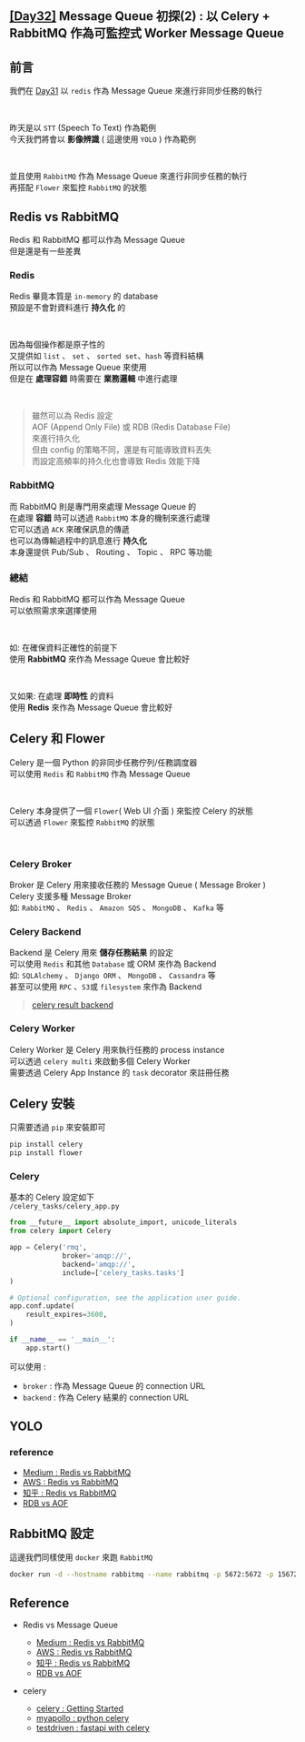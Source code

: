 ## [[Day32]](https://github.com/jason810496/iThome2023-FastAPI-Tutorial/tree/Day32) Message Queue 初探(2) : 以 Celery + RabbitMQ 作為可監控式 Worker Message Queue

##  前言

我們在 [Day31](https://github.com/jason810496/iThome2023-FastAPI-Tutorial/tree/Day31) 以 `redis` 作為 Message Queue 來進行非同步任務的執行 <br>

<br>

昨天是以 `STT` (Speech To Text) 作為範例 <br>
今天我們將會以 **影像辨識** ( 這邊使用 `YOLO` ) 作為範例 <br>

<br>

並且使用 `RabbitMQ` 作為 Message Queue 來進行非同步任務的執行 <br>
再搭配 `Flower` 來監控 `RabbitMQ` 的狀態 <br>

## Redis vs RabbitMQ

Redis 和 RabbitMQ 都可以作為 Message Queue <br>
但是還是有一些差異 <br>

### Redis

Redis 畢竟本質是 `in-memory` 的 database <br>
預設是不會對資料進行 **持久化** 的 <br>

<br>

因為每個操作都是原子性的 <br>
又提供如 `list` 、 `set` 、 `sorted set`、`hash` 等資料結構 <br>
所以可以作為 Message Queue 來使用 <br>
但是在 **處理容錯** 時需要在 **業務邏輯** 中進行處理 <br>

<br>

> 雖然可以為 Redis 設定  <br>
> AOF (Append Only File) 或 RDB (Redis Database File) <br>
> 來進行持久化 <br>
> 但由 config 的策略不同，還是有可能導致資料丟失 <br>
> 而設定高頻率的持久化也會導致 Redis 效能下降 <br>

### RabbitMQ

而 RabbitMQ 則是專門用來處理 Message Queue 的 <br>
在處理 **容錯** 時可以透過 `RabbitMQ` 本身的機制來進行處理 <br>
它可以透過 `ACK` 來確保訊息的傳遞 <br>
也可以為傳輸過程中的訊息進行 **持久化** <br>
本身還提供 Pub/Sub 、 Routing 、 Topic 、 RPC 等功能 <br>

### 總結

Redis 和 RabbitMQ 都可以作為 Message Queue <br>
可以依照需求來選擇使用 <br>

<br>

如: 在確保資料正確性的前提下 <br>
使用 **RabbitMQ** 來作為 Message Queue 會比較好 <br>

<br>

又如果: 在處理 **即時性** 的資料 <br>
使用 **Redis** 來作為 Message Queue 會比較好 <br>

## Celery 和 Flower

Celery 是一個 Python 的非同步任務佇列/任務調度器 <br>
可以使用 `Redis` 和 `RabbitMQ` 作為 Message Queue <br>

<br>

Celery 本身提供了一個 `Flower`( Web UI 介面 ) 來監控 Celery 的狀態 <br>
可以透過 `Flower` 來監控 `RabbitMQ` 的狀態 <br>

<br>

### Celery Broker

Broker 是 Celery 用來接收任務的 Message Queue ( Message Broker ) <br>
Celery 支援多種 Message Broker <br>
如: `RabbitMQ` 、 `Redis` 、 `Amazon SQS` 、 `MongoDB` 、 `Kafka` 等 <br>

### Celery Backend

Backend 是 Celery 用來 **儲存任務結果** 的設定 <br>
可以使用 `Redis` 和其他 `Database` 或 ORM 來作為 Backend <br>
如: `SQLAlchemy` 、 `Django ORM` 、 `MongoDB` 、 `Cassandra` 等 <br>
甚至可以使用 `RPC` 、`S3`或 `filesystem` 來作為 Backend <br>

> [celery result backend](https://docs.celeryq.dev/en/stable/userguide/configuration.html#std-setting-result_backend)

### Celery Worker

Celery Worker 是 Celery 用來執行任務的 process instance <br>
可以透過 `celery multi` 來啟動多個 Celery Worker <br>
需要透過 Celery App Instance 的 `task` decorator 來註冊任務 <br>

## Celery 安裝

只需要透過 `pip` 來安裝即可 <br>
```bash
pip install celery
pip install flower
```

### Celery

基本的 Celery 設定如下 <br>
`/celery_tasks/celery_app.py` <br>
```python
from __future__ import absolute_import, unicode_literals
from celery import Celery

app = Celery('rmq',
             broker='amqp://',
             backend='amqp://',
             include=['celery_tasks.tasks']
)

# Optional configuration, see the application user guide.
app.conf.update(
    result_expires=3600,
)

if __name__ == '__main__':
    app.start()
```

可以使用 : <br> 
- `broker` : 作為 Message Queue 的 connection URL <br>
- `backend` : 作為 Celery 結果的 connection URL <br>

## YOLO 

### reference
- [Medium : Redis vs RabbitMQ](https://medium.com/@contact_45426/redis-vs-rabbitmq-a-detailed-comparison-998ed1ba7fc2)
- [AWS : Redis vs RabbitMQ](https://aws.amazon.com/tw/compare/the-difference-between-rabbitmq-and-redis/)
- [知乎 : Redis vs RabbitMQ](https://zhuanlan.zhihu.com/p/41850085)
- [RDB vs AOF](https://hackmd.io/@KaiChen/S1Bj9dgm9)


## RabbitMQ 設定

這邊我們同樣使用 `docker` 來跑 `RabbitMQ` <br>

```bash
docker run -d --hostname rabbitmq --name rabbitmq -p 5672:5672 -p 15672:15672 rabbitmq:3-management
```




## Reference
- Redis vs Message Queue
    - [Medium : Redis vs RabbitMQ](https://medium.com/@contact_45426/redis-vs-rabbitmq-a-detailed-comparison-998ed1ba7fc2)
    - [AWS : Redis vs RabbitMQ](https://aws.amazon.com/tw/compare/the-difference-between-rabbitmq-and-redis/)
    - [知乎 : Redis vs RabbitMQ](https://zhuanlan.zhihu.com/p/41850085)
    - [RDB vs AOF](https://hackmd.io/@KaiChen/S1Bj9dgm9)

- celery
    - [celery : Getting Started](https://www.celerycn.io/ru-men/celery-chu-ci-shi-yong)
    - [myapollo : python celery](https://myapollo.com.tw/series/python-celery/)
    - [testdriven : fastapi with celery](https://testdriven.io/blog/fastapi-and-celery/)
    
<!-- - [How To Use Server-Sent Events in Node.js to Build a Realtime App](https://www.digitalocean.com/community/tutorials/nodejs-server-sent-events-build-realtime-app)
- [REST API with an asynchronous task queue cluster](https://cloud.tencent.com/developer/article/1943402)
- [install yolo inside docker container](https://lindevs.com/install-yolov8-inside-docker-container-in-linux)
- [Python RabbitMQ 異常重啟機制 Pika重連機制](https://www.jianshu.com/p/60cdc45207cd)  -->